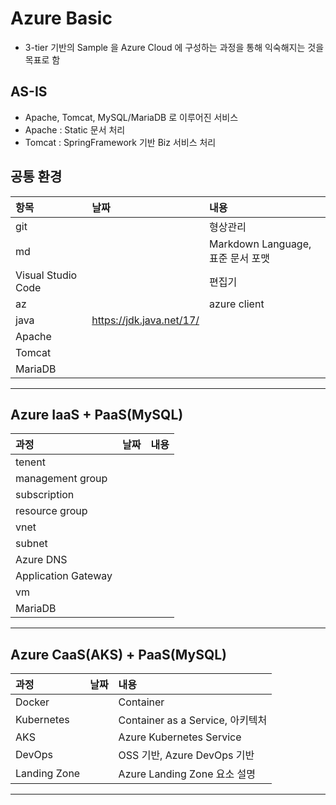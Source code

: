 # Azure Basic

- 3-tier 기반의 Sample 을 Azure Cloud 에 구성하는 과정을 통해 익숙해지는 것을 목표로 함

## AS-IS
- Apache, Tomcat, MySQL/MariaDB 로 이루어진 서비스
- Apache : Static 문서 처리
- Tomcat : SpringFramework 기반 Biz 서비스 처리

## 공통 환경
| 항목 | 날짜 | 내용 |
|:---|:---|:---|
| git | | 형상관리 |  
| md | | Markdown Language, 표준 문서 포맷 |  
| Visual Studio Code | | 편집기 |  
| az | | azure client |  
| java | https://jdk.java.net/17/ | | 
| Apache | | |
| Tomcat | | | 
| MariaDB | | | 

---

## Azure IaaS + PaaS(MySQL)
| 과정 | 날짜 | 내용 |
|:---|:---|:---|  
| tenent | | | 
| management group | | | 
| subscription | | | 
| resource group | | | 
| vnet | | | 
| subnet | | | 
| Azure DNS | | |  
| Application Gateway | | | 
| vm | | | 
| MariaDB | | |  

---

## Azure CaaS(AKS) + PaaS(MySQL)  
| 과정 | 날짜 | 내용 |
|:---|:---|:---|  
| Docker | | Container |
| Kubernetes | | Container as a Service, 아키텍처 | 
| AKS | | Azure Kubernetes Service | 
| DevOps | | OSS 기반, Azure DevOps 기반 |  
| Landing Zone | | Azure Landing Zone 요소 설명 | 

---
